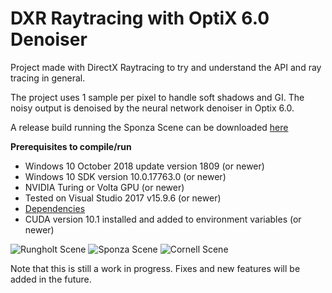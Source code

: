 # DXR Raytracing with OptiX 6.0 Denoiser
Project made with DirectX Raytracing to try and understand the API and ray tracing in general.

The project uses 1 sample per pixel to handle soft shadows and GI.
The noisy output is denoised by the neural network denoiser in Optix 6.0.

A release build running the Sponza Scene can be downloaded [here](https://www.dropbox.com/s/twcvux9zhrxpl28/ReleaseBuildV1.rar?dl=0)

**Prerequisites to compile/run**
-  Windows 10 October 2018 update version 1809 (or newer)
-  Windows 10 SDK version 10.0.17763.0 (or newer)
-  NVIDIA Turing or Volta GPU (or newer)
-  Tested on Visual Studio 2017 v15.9.6 (or newer)
-  [Dependencies](https://www.dropbox.com/s/8wi8zmqokgzgeo3/DependenciesRtDemo.rar?dl=0)
-  CUDA version 10.1 installed and added to environment variables (or newer)

![Rungholt Scene](http://brentopdebeeck.com/images/RTRunholt.png)
![Sponza Scene](http://brentopdebeeck.com/images/RTSponza.png)
![Cornell Scene](http://brentopdebeeck.com/images/RTCornell.png)

Note that this is still a work in progress. Fixes and new features will be added in the future.
